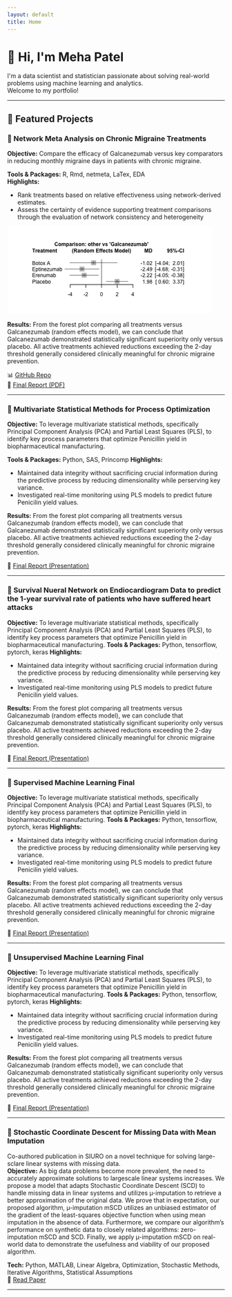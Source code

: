 ```yaml
---
layout: default
title: Home
---
```


# 👋 Hi, I'm Meha Patel

I'm a data scientist and statistician passionate about solving real-world problems using machine learning and analytics.  
Welcome to my portfolio!

---

## 💼 Featured Projects

### 🔹 Network Meta Analysis on Chronic Migraine Treatments
**Objective:** Compare the efficacy of Galcanezumab versus key comparators in reducing monthly migraine days in patients with chronic migraine.

**Tools & Packages:** R, Rmd, netmeta, LaTex, EDA  
**Highlights:**
- Rank treatments based on relative effectiveness using network-derived estimates.
- Assess the certainty of evidence supporting treatment comparisons through the evaluation of network
consistency and heterogeneity

![NMA Graph](assets/forest_plot.png)  

**Results:** From the forest plot comparing all treatments versus Galcanezumab (random effects model), we can conclude that Galcanezumab demonstrated statistically significant superiority only versus placebo. All active treatments achieved reductions exceeding the 2-day threshold generally considered clinically meaningful for chronic migraine prevention.

📊 [GitHub Repo](https://github.com/mehapatell/Network-Meta-Analysis)  
📄 [Final Report (PDF)](assets/NMA_Meha_Patel.pdf)  


---

### 🔹 Multivariate Statistical Methods for Process Optimization
**Objective:** To leverage multivariate statistical methods, specifically Principal Component Analysis (PCA) and Partial Least Squares (PLS), to identify key process parameters that optimize Penicillin yield in biopharmaceutical manufacturing.

**Tools & Packages:** Python, SAS, Princomp
**Highlights:**
- Maintained data integrity without sacrificing crucial information during the predictive process by reducing dimensionality while perserving key variance.
- Investigated real-time monitoring using PLS models to predict future Penicilin yield values.


**Results:** From the forest plot comparing all treatments versus Galcanezumab (random effects model), we can conclude that Galcanezumab demonstrated statistically significant superiority only versus placebo. All active treatments achieved reductions exceeding the 2-day threshold generally considered clinically meaningful for chronic migraine prevention.

📄 [Final Report (Presentation)](assets/Presentation1.pptx)  

---

### 🔹 Survival Nueral Network on Endiocardiogram Data to predict the 1-year survival rate of patients who have suffered heart attacks
**Objective:** To leverage multivariate statistical methods, specifically Principal Component Analysis (PCA) and Partial Least Squares (PLS), to identify key process parameters that optimize Penicillin yield in biopharmaceutical manufacturing. 
**Tools & Packages:** Python, tensorflow, pytorch, keras
**Highlights:**
- Maintained data integrity without sacrificing crucial information during the predictive process by reducing dimensionality while perserving key variance.
- Investigated real-time monitoring using PLS models to predict future Penicilin yield values.


**Results:** From the forest plot comparing all treatments versus Galcanezumab (random effects model), we can conclude that Galcanezumab demonstrated statistically significant superiority only versus placebo. All active treatments achieved reductions exceeding the 2-day threshold generally considered clinically meaningful for chronic migraine prevention.

📄 [Final Report (Presentation)](assets/Presentation1.pptx)  

---

### 🔹 Supervised Machine Learning Final
**Objective:** To leverage multivariate statistical methods, specifically Principal Component Analysis (PCA) and Partial Least Squares (PLS), to identify key process parameters that optimize Penicillin yield in biopharmaceutical manufacturing. 
**Tools & Packages:** Python, tensorflow, pytorch, keras
**Highlights:**
- Maintained data integrity without sacrificing crucial information during the predictive process by reducing dimensionality while perserving key variance.
- Investigated real-time monitoring using PLS models to predict future Penicilin yield values.


**Results:** From the forest plot comparing all treatments versus Galcanezumab (random effects model), we can conclude that Galcanezumab demonstrated statistically significant superiority only versus placebo. All active treatments achieved reductions exceeding the 2-day threshold generally considered clinically meaningful for chronic migraine prevention.

📄 [Final Report (Presentation)](assets/Presentation1.pptx)  

---

### 🔹 Unsupervised Machine Learning Final
**Objective:** To leverage multivariate statistical methods, specifically Principal Component Analysis (PCA) and Partial Least Squares (PLS), to identify key process parameters that optimize Penicillin yield in biopharmaceutical manufacturing. 
**Tools & Packages:** Python, tensorflow, pytorch, keras
**Highlights:**
- Maintained data integrity without sacrificing crucial information during the predictive process by reducing dimensionality while perserving key variance.
- Investigated real-time monitoring using PLS models to predict future Penicilin yield values.


**Results:** From the forest plot comparing all treatments versus Galcanezumab (random effects model), we can conclude that Galcanezumab demonstrated statistically significant superiority only versus placebo. All active treatments achieved reductions exceeding the 2-day threshold generally considered clinically meaningful for chronic migraine prevention.

📄 [Final Report (Presentation)](assets/Presentation1.pptx)  

---


### 🔹 Stochastic Coordinate Descent for Missing Data with Mean Imputation
Co-authored publication in SIURO on a novel technique for solving large-sclare linear systems with missing data.  
**Objective:** As big data problems become more prevalent, the need to accurately approximate solutions to largescale linear systems increases. We propose a model that adapts Stochastic Coordinate Descent (SCD) to handle missing data in linear systems and utilizes µ-imputation to retrieve a better approximation of the original data. We prove that in expectation, our proposed algorithm, µ-imputation mSCD utilizes an unbiased estimator of the gradient of the least-squares objective function when using mean imputation in the absence of data. Furthermore, we compare our algorithm’s performance on synthetic data to closely related algorithms: zero-imputation mSCD and SCD. Finally, we apply µ-imputation mSCD on real-world data to demonstrate the usefulness and viability of our proposed algorithm.

**Tech:** Python, MATLAB, Linear Algebra, Optimization, Stochastic Methods, Iterative Algorithms, Statistical Assumptions  
📄 [Read Paper](chrome-extension://efaidnbmnnnibpcajpcglclefindmkaj/https://www.siam.org/media/ecvhfw2t/s159201r.pdf)

---
